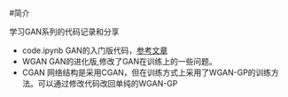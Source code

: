 #简介

学习GAN系列的代码记录和分享

- code.ipynb GAN的入门版代码，[参考文章](https://zhuanlan.zhihu.com/p/26523982)
- WGAN GAN的进化版,修改了GAN在训练上的一些问题。
- CGAN 网络结构是采用CGAN，但在训练方式上采用了WGAN-GP的训练方法。可以通过修改代码改回单纯的WGAN-GP